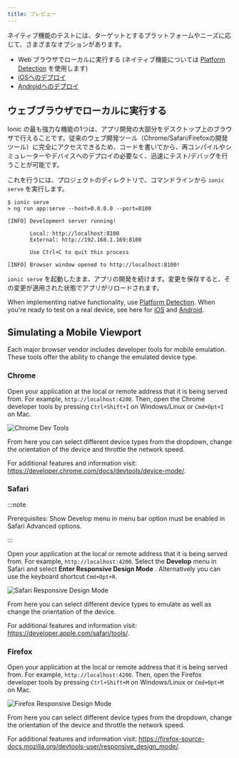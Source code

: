 ```yaml
---
title: プレビュー
---
```


<head>
  <title>プレビュー: WebブラウザでのIonicアプリローカル実行</title>
  <meta
    name="description"
    content="Previewing provides many different options to test native functionality based on needs. Use this feature to easily run your Ionic app locally in a web browser."
  />
</head>

ネイティブ機能のテストには、ターゲットとするプラットフォームやニーズに応じて、さまざまなオプションがあります。

- Web ブラウザでローカルに実行する (ネイティブ機能については [Platform Detection](../core-concepts/cross-platform.md) を使用します)
- [iOSへのデプロイ](ios.md)
- [Androidへのデプロイ](android.md)

## ウェブブラウザでローカルに実行する

Ionic の最も強力な機能の1つは、アプリ開発の大部分をデスクトップ上のブラウザで行えることです。従来のウェブ開発ツール（Chrome/Safari/Firefoxの開発ツール）に完全にアクセスできるため、コードを書いてから、再コンパイルやシミュレーターやデバイスへのデプロイの必要なく、迅速にテスト/デバッグを行うことが可能です。

これを行うには、プロジェクトのディレクトリで、コマンドラインから `ionic serve` を実行します。

```shell-session
$ ionic serve
> ng run app:serve --host=0.0.0.0 --port=8100

[INFO] Development server running!

       Local: http://localhost:8100
       External: http://192.168.1.169:8100

       Use Ctrl+C to quit this process

[INFO] Browser window opened to http://localhost:8100!
```

`ionic serve` を起動したまま、アプリの開発を続けます。変更を保存すると、その変更が適用された状態でアプリがリロードされます。

When implementing native functionality, use [Platform Detection](../core-concepts/cross-platform.md).
When you're ready to test on a real device, see here for [iOS](ios.md) and [Android](android.md).

## Simulating a Mobile Viewport

Each major browser vendor includes developer tools for mobile emulation. These tools offer the ability to change the emulated device type.

### Chrome

Open your application at the local or remote address that it is being served from. For example, `http://localhost:4200`. Then, open the Chrome developer tools by pressing `Ctrl+Shift+I` on Windows/Linux or `Cmd+Opt+I` on Mac.

<img src="/docs/img/developing/previewing/chrome-dev-tools.png" alt="Chrome Dev Tools" />

From here you can select different device types from the dropdown, change the orientation of the device and throttle the network speed.

For additional features and information visit: https://developer.chrome.com/docs/devtools/device-mode/.

### Safari

:::note

Prerequisites: Show Develop menu in menu bar option must be enabled in Safari Advanced options.

:::

Open your application at the local or remote address that it is being served from. For example, `http://localhost:4200`. Select the **Develop** menu in Safari and select **Enter Responsive Design Mode** . Alternatively you can use the keyboard shortcut `Cmd+Opt+R`.

<img src="/docs/img/developing/previewing/safari-responsive-design-mode.png" alt="Safari Responsive Design Mode" />

From here you can select different device types to emulate as well as change the orientation of the device.

For additional features and information visit: https://developer.apple.com/safari/tools/.

### Firefox

Open your application at the local or remote address that it is being served from. For example, `http://localhost:4200`. Then, open the Firefox developer tools by pressing `Ctrl+Shift+M` on Windows/Linux or `Cmd+Opt+M` on Mac.

<img src="/docs/img/developing/previewing/firefox-responsive-design-mode.png" alt="Firefox Responsive Design Mode" />

From here you can select different device types from the dropdown, change the orientation of the device and throttle the network speed.

For additional features and information visit: https://firefox-source-docs.mozilla.org/devtools-user/responsive_design_mode/.
